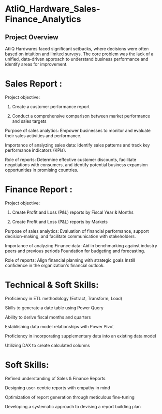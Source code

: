 # AtliQ_Hardware_Sales-Finance_Analytics

## Project Overview
AtliQ Hardwares faced significant setbacks,  where decisions were often based on intuition and limited surveys. The core problem was the lack of a unified, data-driven approach to understand business performance and identify areas for improvement.

# Sales Report :
Project objective:

1. Create a customer performance report

2. Conduct a comprehensive comparison between market performance and sales targets

Purpose of sales analytics: Empower businesses to monitor and evaluate their sales activities and performance.

Importance of analyzing sales data: Identify sales patterns and track key performance indicators (KPIs).

Role of reports: Determine effective customer discounts, facilitate negotiations with consumers, and identify potential business expansion opportunities in promising countries.

# Finance Report :
Project objective:

1. Create Profit and Loss (P&L) reports by Fiscal Year & Months

2. Create Profit and Loss (P&L) reports by Markets

Purpose of sales analytics: Evaluation of financial performance, support decision-making, and facilitate communication with stakeholders.

Importance of analyzing Finance data: Aid in benchmarking against industry peers and previous periods Foundation for budgeting and forecasting.

Role of reports: Align financial planning with strategic goals Instill confidence in the organization's financial outlook.

# Technical & Soft Skills:

 Proficiency in ETL methodology (Extract, Transform, Load)
 
 Skills to generate a date table using Power Query
 
 Ability to derive fiscal months and quarters
 
 Establishing data model relationships with Power Pivot
 
 Proficiency in incorporating supplementary data into an existing data model
 
 Utilizing DAX to create calculated columns
 
# Soft Skills:

 Refined understanding of Sales & Finance Reports
 
 Designing user-centric reports with empathy in mind
 
 Optimization of report generation through meticulous fine-tuning
 
 Developing a systematic approach to devising a report building plan
